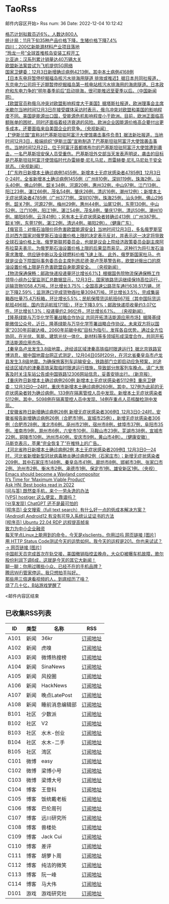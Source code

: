 # TaoRss

邮件内容区开始>
Rss num: 36  Date: 2022-12-04 10:12:42 <br/>

<a href='https://36kr.com/newsflashes/2029093062307080?f=rss'>格芯计划拟裁员近6%，人数达800人</a><br/>
<a href='https://36kr.com/newsflashes/2029108766075909?f=rss'>统计局：11月下旬35种产品价格下降，生猪价格下降7.4%</a><br/>
<a href='https://36kr.com/newsflashes/2029099893255428?f=rss'>四川：200亿新能源材料产业项目落地</a><br/>
<a href='https://36kr.com/newsflashes/2029089930308873?f=rss'>“玲龙一号”全球首堆核岛安装工程开工</a><br/>
<a href='https://36kr.com/newsflashes/2029069578710281?f=rss'>比亚迪：汉系列累计销量达40万辆大关</a><br/>
<a href='https://36kr.com/newsflashes/2029062990474241?f=rss'>欧盟新法案尝试为飞机提供5G网络</a><br/>
<a href='https://36kr.com/newsflashes/2029057351101701?f=rss'>国家卫健委：12月3日新增确诊病例4213例，其中本土病例4168例</a><br/>
<a href='https://finance.sina.cn/7x24/2022-12-04/detail-imqmmthc6973864.d.html'>【日本东电将暂停挖掘福岛核污水排海用隧道 排放或推迟】据日本共同社报道，东京电力公司将于近期暂停挖掘福岛第一核电站核污水排海用的海底隧道。日本政府和东电力争的“明年春季前后”启动排海，很可能推迟至夏季以后。（中国新闻网）</a><br/>
<a href='https://finance.sina.cn/7x24/2022-12-04/detail-imqqsmrp8517013.d.html'>【欧盟官员称俄乌冲突对欧盟影响程度大于美国】据塔斯社报道，欧洲理事会主席米歇尔当地时间12月3日在接受媒体采访时表示，俄乌冲突对欧盟和美国的影响程度不同。美国是能源出口国，受能源危机影响程度小于欧洲。目前，欧洲正面临高额账单的困扰，同时还面临着经济衰退的风险。欧洲企业因能源价格高企要付出更多成本，还要面临来自美国企业的竞争。（央视新闻）</a><br/>
<a href='2890085'>【“伊斯兰国”宣称对巴基斯坦驻阿富汗大使馆袭击事件负责】据法新社报道，当地时间12月3日，极端组织“伊斯兰国”宣称制造了巴基斯坦驻阿富汗大使馆袭击事件。当地时间12月2日，位于阿富汗首都喀布尔的巴基斯坦驻阿富汗大使馆遭到袭击，一名巴基斯坦安保人员受重伤。巴基斯坦外交部当天发表声明说，袭击的目标是巴基斯坦驻阿富汗使馆临时代办雷赫曼·尼扎马尼，而雷赫曼·尼扎马尼处于安全状态。（央视新闻）</a><br/>
<a href='https://finance.sina.cn/7x24/2022-12-04/detail-imqmmthc6973178.d.html'>【广东昨日新增本土确诊病例1455例，新增本土无症状感染者4785例】12月3日0-24时，全省新增本土确诊病例1455例（广州810例，深圳119例，珠海2例，汕头40例，佛山91例，韶关34例，河源20例，惠州32例，中山97例，江门13例，阳江23例，湛江66例，茂名54例，肇庆26例，清远16例，潮州12例）；新增本土无症状感染者4785例（广州3771例，深圳107例，珠海25例，汕头9例，佛山296例，韶关7例，河源27例，梅州29例，惠州44例，汕尾12例，东莞130例，中山52例，江门10例，阳江1例，湛江54例，茂名8例，肇庆17例，清远50例，潮州10例，揭阳85例，云浮41例）；另有本土无症状感染者转确诊413例（广州387例，韶关1例，东莞17例，湛江2例，清远4例，揭阳2例）。（健康广东）</a><br/>
<a href='https://finance.sina.cn/7x24/2022-12-04/detail-imqmmthc6973089.d.html'>【俄官员：对俄石油限价将危害欧盟能源安全】当地时间12月3日，多名俄罗斯官员对西方国家对俄罗斯石油设置价格上限的决定表示反对，并表示这一决定将导致全球石油价格上涨。俄罗斯联邦委员会，也就是议会上院经济政策委员会副主席阿布拉莫夫表示，为俄罗斯石油设置价格上限的后果显而易见，这种行为将引发石油需求激增、供应链中断以及全球燃料价格飞速上涨。 此外，俄罗斯国家杜马，也就是议会下院国际事务委员会主席列昂尼德·斯卢茨基警告称，欧盟对俄出口的原油设置价格上限是在危害欧盟自身能源安全。 （央视新闻）</a><br/>
<a href='https://finance.sina.cn/7x24/2022-12-04/detail-imqmmthc6972203.d.html'>【物流保通保畅：邮政快递投递量环比增长6.1%】根据国务院物流保通保畅工作领导小组办公室监测汇总数据显示，12月3日，国家铁路货运继续保持高位运行，运输货物1058.4万吨，环比增长3.75%；全国高速公路货车通行638.51万辆，环比下降2.59%；监测港口完成货物吞吐量3094万吨，环比增长3.5%，完成集装箱吞吐量75.4万标箱，环比增长5.5%；民航保障货运航班667班（其中国际货运航班496班，国内货运航班171班），环比下降3.9%；邮政快递揽收量约3.07亿件，环比增长1.3%；投递量约2.96亿件，环比增长6.1%。 （央视新闻）</a><br/>
<a href='https://finance.sina.cn/7x24/2022-12-04/detail-imqqsmrp8515324.d.html'>【隆基绿能与万华化学签署战略合作协议 共同开拓清洁能源应用市场】据隆基绿能微信公众号，近日，隆基绿能与万华化学签署战略合作协议。未来双方将以国家“2030年前碳达峰、2060年前碳中和”目标为指引，发挥各自优势，通过全方位协同，在光伏、氢能、建筑光伏一体化、新材料等多领域形成深度合作，共同开拓清洁能源应用市场。</a><br/>
<a href='https://finance.sina.cn/7x24/2022-12-04/detail-imqmmthc6971694.d.html'>【秦皇岛卢龙发生3.8级地震，途经该区域津秦高铁临时限速运行】据北京铁路官博消息，据中国地震台网正式测定，12月04日05时20分，在河北省秦皇岛市卢龙县发生3.8级地震。为确保旅客列车运输安全，铁路部门立即启动应急预案，对途经该区域内的津秦高铁采取临时限速运行措施，导致部分旅客列车晚点。请广大旅客及时关注车站公告或中国铁路12306网站信息，妥善安排出行。（新京报）</a><br/>
<a href='https://finance.sina.cn/7x24/2022-12-04/detail-imqmmthc6971315.d.html'>【重庆昨日新增本土确诊病例260例 新增本土无症状感染者5112例】重庆卫健委：12月3日0—24时，重庆市新增本土确诊病例260例，其中，127例为此前的无症状感染者转为确诊病例，133例在隔离管控人员中发现。新增本土无症状感染者5112例，其中，5098例在隔离管控人员中发现、14例在重点人员核酸检测中发现。</a><br/>
<a href='https://finance.sina.cn/7x24/2022-12-04/detail-imqqsmrp8514475.d.html'>【安徽省昨日新增确诊病例26例 新增无症状感染者306例】12月3日0-24时，安徽省报告新增确诊病例26例（合肥市1例，宣城市25例），新增无症状感染者306例（合肥市28例，淮北市6例，亳州市21例，宿州市8例，蚌埠市37例，阜阳市35例，淮南市9例，滁州市6例，六安市10例，马鞍山市23例，芜湖市38例，宣城市22例，铜陵市10例，池州市40例，安庆市9例，黄山市4例）。（健康安徽）</a><br/>
<a href='https://finance.sina.cn/7x24/2022-12-04/detail-imqqsmrp8514285.d.html'>马斯克表示，苹果“完全恢复了”在推特上的广告。</a><br/>
<a href='https://finance.sina.cn/7x24/2022-12-04/detail-imqqsmrp8514125.d.html'>【河北省昨日新增本土确诊病例2例 本土无症状感染者209例】12月3日0—24时，河北省新增新型冠状病毒肺炎确诊病例2例（石家庄市）；新增无症状感染者209例，其中石家庄市148例、秦皇岛市41例、廊坊市8例、邯郸市3例、张家口市2例、沧州市2例、衡水市2例、承德市1例、保定市1例、雄安新区1例。（央视）</a><br/>
<a href='https://emacsconf.org/2022/talks/wayland/'>Emacs should become a Wayland compositor</a><br/>
<a href='https://debugger.medium.com/its-time-for-maximum-viable-product-eec9d5211156'>It’s Time for ‘Maximum Viable Product’</a><br/>
<a href='https://news.ycombinator.com/item?id=33849267'>Ask HN: Best books read in 2022</a><br/>
<a href='https://www.v2ex.com/t/899929#reply0'>[问与答] 既然查手机，来个一劳永逸的办法</a><br/>
<a href='https://www.v2ex.com/t/899928#reply2'>[VPS] hostiger 这么便宜，靠谱吗？</a><br/>
<a href='https://www.v2ex.com/t/899927#reply2'>[分享发现] ChatGPT 还不是最可怕的</a><br/>
<a href='https://www.v2ex.com/t/899924#reply12'>[程序员] 全文搜索（full text search）有什么好一点的低成本解决方案？</a><br/>
<a href='https://www.v2ex.com/t/899923#reply1'>[Android] Android12 有没有可导入系统认证证书的方法</a><br/>
<a href='https://www.v2ex.com/t/899922#reply5'>[程序员] Ubuntu 22.04 RDP 远程提高帧率</a><br/>
<a href='http://www.newsmth.net/nForum/article/Entrepreneur/685569'>致力为中小企业融资</a><br/>
<a href='https://weibo.com/1088413295/MhZAVjLgl'>每天学点Linux上能用到的命令，今天是xlsclients，你用过吗 网页链接 [图片]</a><br/>
<a href='https://weibo.com/1088413295/MhZspeWIV'>用 HTTP Status Code测试今天的运势如何。我今天的运程是201。你也来试试？→ 网页链接 [图片]</a><br/>
<a href='https://mp.weixin.qq.com/s/FTgSFM_KaFIDmQFGj7uZKg'>中国航天员完成首次在轨交接，美国撤销指控孟晚舟，大众ID被曝车机故障，歌尔股份利润下调6成，这就是今天的其它大新闻！</a><br/>
<a href='https://mp.weixin.qq.com/s/UeAdwfssSG_PJXKrOL7Meg'>聊一聊：你用过哪些小众、已经不在的手机品牌？</a><br/>
<a href='https://mp.weixin.qq.com/s/XunQJTHuioqd18D4Gp9opQ'>腾讯WiFi管家停运，我只想拍手叫好。</a><br/>
<a href='https://mp.weixin.qq.com/s/TL7d1vZz71yGUjzolbVKNQ'>那些用三倍速看视频的人，到底经历了啥？</a><br/>
<a href='https://mp.weixin.qq.com/s/Djtuls830-EkWzuw8ihamg'>烧了几十亿，B站游戏梦醒了</a><br/>


<邮件内容区结束

## 已收集RSS列表

| ID | 类型 | 名称  | RSS  |
| -- | -- | -- | -- | 
| A101  | 新闻 | 36kr | [订阅地址](https://www.36kr.com/feed) |
| A102  | 新闻 | 虎嗅 | [订阅地址](https://www.huxiu.com/rss/0.xml) |
| A103  | 新闻 | 微博热搜榜 | [订阅地址](https://rsshub.app/weibo/search/hot) |
| A104  | 新闻 | SinaNews | [订阅地址](https://sina-news.vercel.app/rss.xml) |
| A105  | 新闻 | 风投圈 | [订阅地址](https://crazy.capital/feed) |
| A106  | 新闻 | HackNews | [订阅地址](https://news.ycombinator.com/rss) |
| A107  | 新闻 | 晚点LatePost | [订阅地址](https://api.feeddd.org/feeds/6121d8a451e2511a8279faaf) |
| A108  | 新闻 | 睡前消息编辑部 | [订阅地址](https://api.feeddd.org/feeds/612320c451e2511a827a11d6) |
| B101  | 社区 | 少数派 | [订阅地址](https://sspai.com/feed) |
| B102  | 社区 | V2  | [订阅地址](http://www.v2ex.com/index.xml) |
| B103  | 社区 | 水木-创业  | [订阅地址](https://www.mysmth.net/nForum/rss/board-Entrepreneur) |
| B104  | 社区 | 水木-二手 | [订阅地址](https://www.mysmth.net/nForum/rss/board-SecondMarket) |
| B105  | 社区 | 湾区 | [订阅地址](https://wanqu.co/feed/) |
| C101  | 微博 | easy | [订阅地址](https://rsshub.app/weibo/user/1088413295) |
| C102  | 微博 | 梁博小号 | [订阅地址](https://rsshub.app/weibo/user/2131170823) |
| C103  | 微博 | 梁博大号 | [订阅地址](https://rsshub.app/weibo/user/1497035431) |
| C104  | 博客 | 王登科 | [订阅地址](https://greatdk.com/feed) |
| C105  | 博客 | 饭统戴老板 | [订阅地址](https://api.feeddd.org/feeds/6131b9e01269c358aa0df19e) |
| C106  | 博客 | 巴伦周刊 | [订阅地址](https://api.feeddd.org/feeds/6131b5301269c358aa0dec2e) |
| C107  | 博客 | 远川研究所 | [订阅地址](https://api.feeddd.org/feeds/616102e99b888e41f5cb64fb) |
| C108  | 博客 | 兽楼处 | [订阅地址](https://api.feeddd.org/feeds/6131e1421269c358aa0e1b6b) |
| C109  | 博客 | Jack Cui | [订阅地址](https://api.feeddd.org/feeds/613381f91269c358aa0eabc9) |
| C110  | 博客 | 差评 | [订阅地址](https://api.feeddd.org/feeds/6110783449ef7514d0b91ae1) |
| C111  | 博客 | 胡萝卜周 | [订阅地址](https://api.feeddd.org/feeds/613381f91269c358aa0eab79) |
| C112  | 博客 | 纯洁的微笑 | [订阅地址](http://www.ityouknow.com/feed.xml) |
| C113  | 博客 | 阮一峰 | [订阅地址](https://feeds.feedburner.com/ruanyifeng) |
| C114  | 博客 | 马大伟 | [订阅地址](https://www.bmpi.dev/index.xml) |
| D101  | 游戏 | 游戏研究社 | [订阅地址](https://api.feeddd.org/feeds/612328f851e2511a827a171f) |






